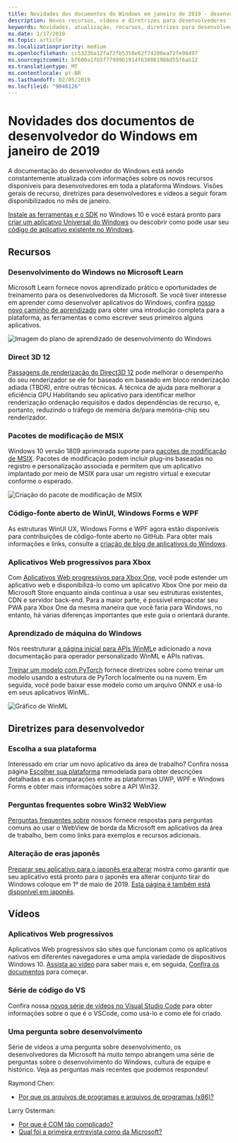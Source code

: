 ```yaml
---
title: Novidades dos documentos do Windows em janeiro de 2019 - desenvolver aplicativos UWP
description: Novos recursos, vídeos e diretrizes para desenvolvedores foram adicionados à documentação do desenvolvedor do Windows 10 de janeiro de 2019
keywords: Novidades, atualização, recursos, diretrizes para desenvolvedores, Windows 10, janeiro
ms.date: 1/17/2019
ms.topic: article
ms.localizationpriority: medium
ms.openlocfilehash: cc5323ba12fa72fb5350e62f74206ea72fe96497
ms.sourcegitcommit: bf600a1fb5f7799961914f638061986d55f6ab12
ms.translationtype: MT
ms.contentlocale: pt-BR
ms.lasthandoff: 02/05/2019
ms.locfileid: "9046126"
---
```

# <a name="whats-new-in-the-windows-developer-docs-in-january-2019"></a>Novidades dos documentos de desenvolvedor do Windows em janeiro de 2019

A documentação do desenvolvedor do Windows está sendo constantemente atualizada com informações sobre os novos recursos disponíveis para desenvolvedores em toda a plataforma Windows. Visões gerais de recurso, diretrizes para desenvolvedores e vídeos a seguir foram disponibilizados no mês de janeiro.

[Instale as ferramentas e o SDK](https://go.microsoft.com/fwlink/?LinkId=821431) no Windows 10 e você estará pronto para [criar um aplicativo Universal do Windows](../get-started/create-uwp-apps.md) ou descobrir como pode usar seu [código de aplicativo existente no Windows](../porting/index.md).

## <a name="features"></a>Recursos

### <a name="windows-development-on-microsoft-learn"></a>Desenvolvimento do Windows no Microsoft Learn

Microsoft Learn fornece novos aprendizado prático e oportunidades de treinamento para os desenvolvedores da Microsoft. Se você tiver interesse em aprender como desenvolver aplicativos do Windows, confira [nosso novo caminho de aprendizado](https://docs.microsoft.com/learn/paths/develop-windows10-apps/) para obter uma introdução completa para a plataforma, as ferramentas e como escrever seus primeiros alguns aplicativos.

![Imagem do plano de aprendizado de desenvolvimento do Windows](images/windows-learn.png)

### <a name="direct-3d-12"></a>Direct 3D 12

[Passagens de renderização do Direct3D 12](/windows/desktop/direct3d12/direct3d-12-render-passes) pode melhorar o desempenho do seu renderizador se ele for baseado em baseado em bloco renderização adiada (TBDR), entre outras técnicas. A técnica de ajuda para melhorar a eficiência GPU Habilitando seu aplicativo para identificar melhor renderização ordenação requisitos e dados dependências de recurso, e, portanto, reduzindo o tráfego de memória de/para memória-chip seu renderizador.

### <a name="msix-modification-packages"></a>Pacotes de modificação de MSIX

Windows 10 versão 1809 aprimorada suporte para [pacotes de modificação de MSIX](https://docs.microsoft.com/windows/msix/modification-package-1809-update). Pacotes de modificação podem incluir plug-ins baseadas no registro e personalização associada e permitem que um aplicativo implantado por meio de MSIX para usar um registro virtual e executar conforme o esperado.

![Criação do pacote de modificação de MSIX](images/msix-modification-package.png)

### <a name="open-source-of-wpf-windows-forms-and-winui"></a>Código-fonte aberto de WinUI, Windows Forms e WPF

As estruturas WinUI UX, Windows Forms e WPF agora estão disponíveis para contribuições de código-fonte aberto no GitHub. Para obter mais informações e links, consulte a [criação de blog de aplicativos do Windows](https://blogs.windows.com/buildingapps/2018/12/04/announcing-open-source-of-wpf-windows-forms-and-winui-at-microsoft-connect-2018/#OKZjJs1VVTrMMtkL.97).

### <a name="progressive-web-apps-for-xbox"></a>Aplicativos Web progressivos para Xbox

Com [Aplicativos Web progressivos para Xbox One](https://docs.microsoft.com/microsoft-edge/progressive-web-apps/xbox-considerations), você pode estender um aplicativo web e disponibilizá-lo como um aplicativo Xbox One por meio da Microsoft Store enquanto ainda continua a usar seu estruturas existentes, CDN e servidor back-end. Para a maior parte, é possível empacotar seu PWA para Xbox One da mesma maneira que você faria para Windows, no entanto, há várias diferenças importantes que este guia o orientará durante.

### <a name="windows-machine-learning"></a>Aprendizado de máquina do Windows

Nós reestruturar [a página inicial para APIs WinML](https://docs.microsoft.com/windows/ai/api-reference)e adicionado a nova documentação para operador personalizado WinML e APIs nativas.

[Treinar um modelo com PyTorch](https://docs.microsoft.com/windows/ai/train-model-pytorch) fornece diretrizes sobre como treinar um modelo usando a estrutura de PyTorch localmente ou na nuvem. Em seguida, você pode baixar esse modelo como um arquivo ONNX e usá-lo em seus aplicativos WinML.

![Gráfico de WinML](images/winml-graphic.png)

## <a name="developer-guidance"></a>Diretrizes para desenvolvedor

### <a name="choose-your-platform"></a>Escolha a sua plataforma

Interessado em criar um novo aplicativo da área de trabalho? Confira nossa página [Escolher sua plataforma](https://docs.microsoft.com/windows/desktop/choose-your-technology) remodelada para obter descrições detalhadas e as comparações entre as plataformas UWP, WPF e Windows Forms e obter mais informações sobre a API Win32.

### <a name="faqs-on-win32-webview"></a>Perguntas frequentes sobre Win32 WebView

[Perguntas frequentes sobre](https://docs.microsoft.com/windows/communitytoolkit/controls/wpf-winforms/webview#frequently-asked-questions-faqs) nossos fornece respostas para perguntas comuns ao usar o WebView de borda da Microsoft em aplicativos da área de trabalho, bem como links para exemplos e recursos adicionais.

### <a name="japanese-era-change"></a>Alteração de eras japonês

[Preparar seu aplicativo para o japonês era alterar](../design/globalizing/japanese-era-change.md) mostra como garantir que seu aplicativo está pronto para o japonês era alterar conjunto tirar do Windows coloque em 1º de maio de 2019. [Esta página é também está disponível em japonês](https://docs.microsoft.com/ja-jp/windows/uwp/design/globalizing/japanese-era-change).

## <a name="videos"></a>Vídeos

### <a name="progressive-web-apps"></a>Aplicativos Web progressivos

Aplicativos Web progressivos são sites que funcionam como os aplicativos nativos em diferentes navegadores e uma ampla variedade de dispositivos Windows 10. [Assista ao vídeo](https://youtu.be/ugAewC3308Y) para saber mais e, em seguida, [Confira os documentos](https://aka.ms/Windows-PWA) para começar.

### <a name="vs-code-series"></a>Série de código do VS

Confira nossa [novos série de vídeos no Visual Studio Code](https://www.youtube.com/playlist?list=PLlrxD0HtieHjQX77y-0sWH9IZBTmv1tTx) para obter informações sobre o que é o VSCode, como usá-lo e como ele foi criado.

### <a name="one-dev-question"></a>Uma pergunta sobre desenvolvimento

Série de vídeos a uma pergunta sobre desenvolvimento, os desenvolvedores da Microsoft há muito tempo abrangem uma série de perguntas sobre o desenvolvimento do Windows, cultura de equipe e histórico. Veja as perguntas mais recentes que podemos respondeu!

Raymond Chen:

* [Por que os arquivos de programas e arquivos de programas (x86)?](https://youtu.be/N7o9eJpFYco)

Larry Osterman:

* [Por que é COM tão complicado?](https://youtu.be/-gkXAV-StVA )
* [Qual foi a primeira entrevista como da Microsoft?](https://youtu.be/qRb6otsHG5c)
